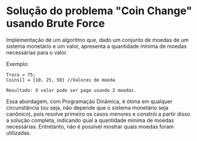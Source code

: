 <h1>Solução do problema "Coin Change" usando Brute Force</h1>

<p>Implementação de um algoritmo que, dado um conjunto de moedas de um sistema monetário e um valor, apresenta a quantidade mínima de moedas necessárias para o valor.</p>

<p>Exemplo:

```
Troco = 75;
Coins[] = {10, 25, 50} //Valores de moeda

Resultado: O valor pode ser pago usando 2 moedas.
```

<p> Essa abordagem, com Programação Dinâmica, é ótima em qualquer circunstância (ou seja, não depende que o sistema monetário seja canônico), pois resolve primeiro os casos menores e constrói a partir disso a solução completa, indicando qual a quantidade mínima de moedas necessárias.
Entretanto, não é possível mostrar quais moedas foram utilizadas.</p>
